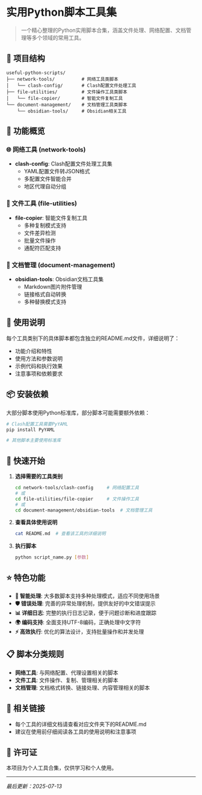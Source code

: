 # 实用Python脚本工具集

> 一个精心整理的Python实用脚本合集，涵盖文件处理、网络配置、文档管理等多个领域的常用工具。

## 📁 项目结构

```
useful-python-scripts/
├── network-tools/          # 网络工具类脚本
│   └── clash-config/       # Clash配置文件处理工具
├── file-utilities/         # 文件操作工具类脚本
│   └── file-copier/        # 智能文件复制工具
└── document-management/    # 文档管理工具类脚本
    └── obsidian-tools/     # Obsidian相关工具
```

## 🚀 功能概览

### 🌐 网络工具 (network-tools)
- **clash-config**: Clash配置文件处理工具集
  - YAML配置文件转JSON格式
  - 多配置文件智能合并
  - 地区代理自动分组

### 📁 文件工具 (file-utilities)
- **file-copier**: 智能文件复制工具
  - 多种复制模式支持
  - 文件差异检测
  - 批量文件操作
  - 通配符匹配支持

### 📝 文档管理 (document-management)
- **obsidian-tools**: Obsidian文档工具集
  - Markdown图片附件管理
  - 链接格式自动转换
  - 多种替换模式支持

## 🔧 使用说明

每个工具类别下的具体脚本都包含独立的README.md文件，详细说明了：
- 功能介绍和特性
- 使用方法和参数说明
- 示例代码和执行效果
- 注意事项和依赖要求

## 📦 安装依赖

大部分脚本使用Python标准库，部分脚本可能需要额外依赖：

```bash
# Clash配置工具需要PyYAML
pip install PyYAML

# 其他脚本主要使用标准库
```

## 🎯 快速开始

1. **选择需要的工具类别**
   ```bash
   cd network-tools/clash-config     # 网络配置工具
   # 或
   cd file-utilities/file-copier     # 文件操作工具
   # 或
   cd document-management/obsidian-tools  # 文档管理工具
   ```

2. **查看具体使用说明**
   ```bash
   cat README.md  # 查看该工具的详细说明
   ```

3. **执行脚本**
   ```bash
   python script_name.py [参数]
   ```

## ⭐ 特色功能

- **🔄 智能处理**: 大多数脚本支持多种处理模式，适应不同使用场景
- **🛡️ 错误处理**: 完善的异常处理机制，提供友好的中文错误提示
- **📊 详细日志**: 完整的执行日志记录，便于问题诊断和进度跟踪
- **🌍 编码支持**: 全面支持UTF-8编码，正确处理中文字符
- **⚡ 高效执行**: 优化的算法设计，支持批量操作和并发处理

## 📋 脚本分类规则

- **网络工具**: 与网络配置、代理设置相关的脚本
- **文件工具**: 文件操作、复制、管理相关的脚本
- **文档管理**: 文档格式转换、链接处理、内容管理相关的脚本

## 🔗 相关链接

- 每个工具的详细文档请查看对应文件夹下的README.md
- 建议在使用前仔细阅读各工具的使用说明和注意事项

## 📄 许可证

本项目为个人工具合集，仅供学习和个人使用。

---

*最后更新：2025-07-13*